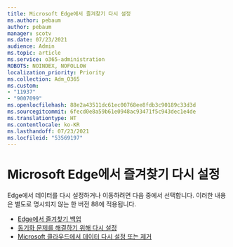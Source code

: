 ```yaml
---
title: Microsoft Edge에서 즐겨찾기 다시 설정
ms.author: pebaum
author: pebaum
manager: scotv
ms.date: 07/23/2021
audience: Admin
ms.topic: article
ms.service: o365-administration
ROBOTS: NOINDEX, NOFOLLOW
localization_priority: Priority
ms.collection: Adm_O365
ms.custom:
- "11937"
- "9007099"
ms.openlocfilehash: 88e2a43511dc61ec00768ee8fdb3c90189c33d3d
ms.sourcegitcommit: 6fecd0e8a59b61e0948ac93471f5c943dec1e4de
ms.translationtype: HT
ms.contentlocale: ko-KR
ms.lasthandoff: 07/23/2021
ms.locfileid: "53569197"
---
```

# <a name="reset-favorites-in-microsoft-edge"></a>Microsoft Edge에서 즐겨찾기 다시 설정

Edge에서 데이터를 다시 설정하거나 이동하려면 다음 중에서 선택합니다. 이러한 내용은 별도로 명시되지 않는 한 버전 88에 적용됩니다. 

- [Edge에서 즐겨찾기 백업](/deployedge/edge-learnmore-reset-data-in-cloud#back-up-your-favorites)
- [동기화 문제를 해결하기 위해 다시 설정](/deployedge/edge-learnmore-reset-data-in-cloud#perform-a-reset-to-fix-a-synchronization-problem)
- [Microsoft 클라우드에서 데이터 다시 설정 또는 제거](/deployedge/edge-learnmore-reset-data-in-cloud#perform-a-reset-to-remove-your-data-from-microsofts-cloud)